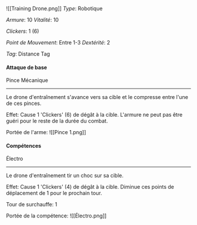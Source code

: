 ![[Training Drone.png]]
*Type*: Robotique

*Armure*: 10
*Vitalité*: 10

*Clickers*: 1 (6)

*Point de Mouvement*: Entre 1-3
*Dextérité*: 2

*Tag*: Distance Tag

#### Attaque de base

Pince Mécanique
****
Le drone d'entraînement s'avance vers sa cible et le compresse entre l'une de ces pinces.

Effet: Cause 1 'Clickers' (6) de dégât à la cible. L'armure ne peut pas être guéri pour le reste de la durée du combat.

Portée de l'arme: 
![[Pince 1.png]]

#### Compétences 

Électro
****
Le drone d'entraînement tir un choc sur sa cible.

Effet: Cause 1 'Clickers' (4) de dégât à la cible. Diminue ces points de déplacement de 1 pour le prochain tour. 

Tour de surchauffe: 1

Portée de la compétence: 
![[Électro.png]]